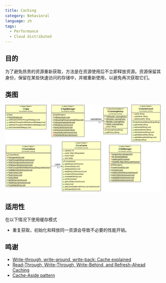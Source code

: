 ```yaml
---
title: Caching
category: Behavioral
language: zh
tags:
  - Performance
  - Cloud distributed
---
```


## 目的
为了避免昂贵的资源重新获取，方法是在资源使用后不立即释放资源。资源保留其身份，保留在某些快速访问的存储中，并被重新使用，以避免再次获取它们。

## 类图
![alt text](../../../caching/etc/caching.png "Caching")

## 适用性
在以下情况下使用缓存模式

* 重复获取，初始化和释放同一资源会导致不必要的性能开销。

## 鸣谢

* [Write-through, write-around, write-back: Cache explained](http://www.computerweekly.com/feature/Write-through-write-around-write-back-Cache-explained)
* [Read-Through, Write-Through, Write-Behind, and Refresh-Ahead Caching](https://docs.oracle.com/cd/E15357_01/coh.360/e15723/cache_rtwtwbra.htm#COHDG5177)
* [Cache-Aside pattern](https://docs.microsoft.com/en-us/azure/architecture/patterns/cache-aside)
